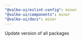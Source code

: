 ```yaml
---
"@valko-ui/eslint-config": minor
"@valko-ui/components": minor
"@valko-ui/docs": minor
---
```


Update version of all packages
